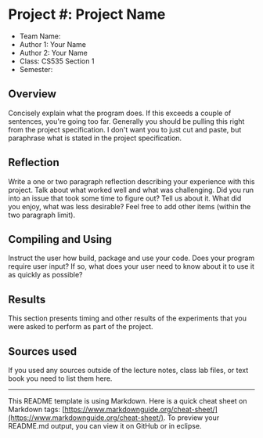 # Project #: Project Name

* Team Name:
* Author 1: Your Name
* Author 2: Your Name
* Class: CS535 Section 1
* Semester: 

## Overview

Concisely explain what the program does. If this exceeds a couple of sentences, you're going
too far. Generally you should be pulling this right from the project specification. I don't
want you to just cut and paste, but paraphrase what is stated in the project specification.

## Reflection

Write a one or two paragraph reflection describing your experience with this project.  Talk about
what worked well and what was challenging.  Did you run into an issue that took some time to
figure out?  Tell us about it. What did you enjoy, what was less desirable? Feel free to add
other items (within the two paragraph limit).

## Compiling and Using

Instruct the user how build, package and use your code. Does your program require user input? If
so, what does your user need to know about it to use it as quickly as possible?

## Results 

This section presents timing and other results of the experiments that you were asked to perform
as part of the project.

## Sources used

If you used any sources outside of the lecture notes, class lab files, or text book you need
to list them here.

----------
This README template is using Markdown. Here is a quick cheat sheet on Markdown tags:
[https://www.markdownguide.org/cheat-sheet/](https://www.markdownguide.org/cheat-sheet/).
To preview your README.md output, you can view it on GitHub or in eclipse.
